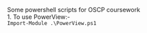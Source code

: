 Some powershell scripts for OSCP coursework  
    1. To use PowerView:-  
        ```
        Import-Module .\PowerView.ps1  
        ```
